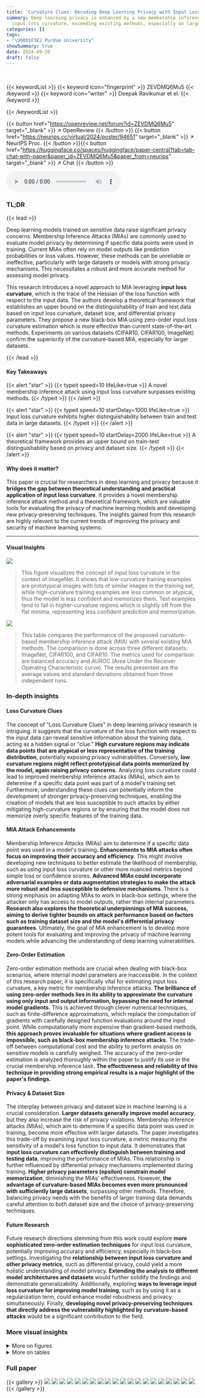 ```yaml
---
title: 'Curvature Clues: Decoding Deep Learning Privacy with Input Loss Curvature'
summary: Deep learning privacy is enhanced by a new membership inference attack using
  input loss curvature, exceeding existing methods, especially on large datasets.
categories: []
tags:
- "\U0001F3E2 Purdue University"
showSummary: true
date: 2024-09-26
draft: false
---
```


<br>

{{< keywordList >}}
{{< keyword icon="fingerprint" >}} ZEVDMQ6Mu5 {{< /keyword >}}
{{< keyword icon="writer" >}} Deepak Ravikumar et el. {{< /keyword >}}
 
{{< /keywordList >}}

{{< button href="https://openreview.net/forum?id=ZEVDMQ6Mu5" target="_blank" >}}
↗ OpenReview
{{< /button >}}
{{< button href="https://neurips.cc/virtual/2024/poster/94651" target="_blank" >}}
↗ NeurIPS Proc.
{{< /button >}}{{< button href="https://huggingface.co/spaces/huggingface/paper-central?tab=tab-chat-with-paper&paper_id=ZEVDMQ6Mu5&paper_from=neurips" target="_blank" >}}
↗ Chat
{{< /button >}}



<audio controls>
    <source src="https://ai-paper-reviewer.com/ZEVDMQ6Mu5/podcast.wav" type="audio/wav">
    Your browser does not support the audio element.
</audio>


### TL;DR


{{< lead >}}

Deep learning models trained on sensitive data raise significant privacy concerns. Membership Inference Attacks (MIAs) are commonly used to evaluate model privacy by determining if specific data points were used in training. Current MIAs often rely on model outputs like prediction probabilities or loss values.  However, these methods can be unreliable or ineffective, particularly with large datasets or models with strong privacy mechanisms. This necessitates a robust and more accurate method for assessing model privacy. 

This research introduces a novel approach to MIA leveraging **input loss curvature**, which is the trace of the Hessian of the loss function with respect to the input data. The authors develop a theoretical framework that establishes an upper bound on the distinguishability of train and test data based on input loss curvature, dataset size, and differential privacy parameters.  They propose a new black-box MIA using zero-order input loss curvature estimation which is more effective than current state-of-the-art methods.  Experiments on various datasets (CIFAR10, CIFAR100, ImageNet) confirm the superiority of the curvature-based MIA, especially for larger datasets.

{{< /lead >}}


#### Key Takeaways

{{< alert "star" >}}
{{< typeit speed=10 lifeLike=true >}} A novel membership inference attack using input loss curvature surpasses existing methods. {{< /typeit >}}
{{< /alert >}}

{{< alert "star" >}}
{{< typeit speed=10 startDelay=1000 lifeLike=true >}} Input loss curvature exhibits higher distinguishability between train and test data in large datasets. {{< /typeit >}}
{{< /alert >}}

{{< alert "star" >}}
{{< typeit speed=10 startDelay=2000 lifeLike=true >}} A theoretical framework provides an upper bound on train-test distinguishability based on privacy and dataset size. {{< /typeit >}}
{{< /alert >}}

#### Why does it matter?
This paper is crucial for researchers in deep learning and privacy because it **bridges the gap between theoretical understanding and practical application of input loss curvature**. It provides a novel membership inference attack method and a theoretical framework, which are valuable tools for evaluating the privacy of machine learning models and developing new privacy-preserving techniques.  The insights gained from this research are highly relevant to the current trends of improving the privacy and security of machine learning systems.

------
#### Visual Insights



![](https://ai-paper-reviewer.com/ZEVDMQ6Mu5/figures_1_1.jpg)

> This figure visualizes the concept of input loss curvature in the context of ImageNet. It shows that low-curvature training examples are prototypical images with lots of similar images in the training set, while high-curvature training examples are less common or atypical, thus the model is less confident and memorizes them. Test examples tend to fall in higher-curvature regions which is slightly off from the flat minima, representing less confident prediction and memorization.





![](https://ai-paper-reviewer.com/ZEVDMQ6Mu5/tables_7_1.jpg)

> This table compares the performance of the proposed curvature-based membership inference attack (MIA) with several existing MIA methods.  The comparison is done across three different datasets: ImageNet, CIFAR100, and CIFAR10.  The metrics used for comparison are balanced accuracy and AUROC (Area Under the Receiver Operating Characteristic curve).  The results presented are the average values and standard deviations obtained from three independent runs.





### In-depth insights


#### Loss Curvature Clues
The concept of "Loss Curvature Clues" in deep learning privacy research is intriguing. It suggests that the curvature of the loss function with respect to the input data can reveal sensitive information about the training data, acting as a hidden signal or "clue."  **High curvature regions may indicate data points that are atypical or less representative of the training distribution**, potentially exposing privacy vulnerabilities. Conversely, **low curvature regions might reflect prototypical data points memorized by the model, again raising privacy concerns.**  Analyzing loss curvature could lead to improved membership inference attacks (MIAs), which aim to determine if a specific data point was part of a model's training set.  Furthermore, understanding these clues can potentially inform the development of stronger privacy-preserving techniques, enabling the creation of models that are less susceptible to such attacks by either mitigating high-curvature regions or by ensuring that the model does not memorize overly specific features of the training data.

#### MIA Attack Enhancements
Membership Inference Attacks (MIAs) aim to determine if a specific data point was used in a model's training.  **Enhancements to MIA attacks often focus on improving their accuracy and efficiency**.  This might involve developing new techniques to better estimate the likelihood of membership, such as using input loss curvature or other more nuanced metrics beyond simple loss or confidence scores. **Advanced MIAs could incorporate adversarial examples or data augmentation strategies to make the attack more robust and less susceptible to defensive mechanisms**.  There is a strong emphasis on adapting MIAs to work in black-box settings, where the attacker only has access to model outputs, rather than internal parameters.  **Research also explores the theoretical underpinnings of MIA success, aiming to derive tighter bounds on attack performance based on factors such as training dataset size and the model's differential privacy guarantees**.  Ultimately, the goal of MIA enhancement is to develop more potent tools for evaluating and improving the privacy of machine learning models while advancing the understanding of deep learning vulnerabilities.

#### Zero-Order Estimation
Zero-order estimation methods are crucial when dealing with black-box scenarios, where internal model parameters are inaccessible.  In the context of this research paper, it is specifically vital for estimating input loss curvature, a key metric for membership inference attacks.  **The brilliance of using zero-order methods lies in its ability to approximate the curvature using only input and output information, bypassing the need for internal model gradients.** This is achieved through clever numerical techniques, such as finite-difference approximations, which replace the computation of gradients with carefully designed function evaluations around the input point.  While computationally more expensive than gradient-based methods, **this approach proves invaluable for situations where gradient access is impossible, such as black-box membership inference attacks.** The trade-off between computational cost and the ability to perform analysis on sensitive models is carefully weighed. The accuracy of the zero-order estimation is analyzed thoroughly within the paper to justify its use in the crucial membership inference task. **The effectiveness and reliability of this technique in providing strong empirical results is a major highlight of the paper's findings.**

#### Privacy & Dataset Size
The interplay between privacy and dataset size in machine learning is a crucial consideration. **Larger datasets generally improve model accuracy**, but they also increase the risk of privacy violations. Membership inference attacks (MIAs), which aim to determine if a specific data point was used in training, become more effective with larger datasets.  The paper investigates this trade-off by examining input loss curvature, a metric measuring the sensitivity of a model's loss function to input data.  It demonstrates that **input loss curvature can effectively distinguish between training and testing data**, improving the performance of MIAs. This relationship is further influenced by differential privacy mechanisms implemented during training.  **Higher privacy parameters (epsilon) constrain model memorization**, diminishing the MIAs' effectiveness. However, **the advantage of curvature-based MIAs becomes even more pronounced with sufficiently large datasets**, surpassing other methods. Therefore, balancing privacy needs with the benefits of larger training data demands careful attention to both dataset size and the choice of privacy-preserving techniques.

#### Future Research
Future research directions stemming from this work could explore **more sophisticated zero-order estimation techniques** for input loss curvature, potentially improving accuracy and efficiency, especially in black-box settings.  Investigating the **relationship between input loss curvature and other privacy metrics**, such as differential privacy, could yield a more holistic understanding of model privacy.  **Extending the analysis to different model architectures and datasets** would further solidify the findings and demonstrate generalizability.  Additionally, exploring **ways to leverage input loss curvature for improving model training**, such as by using it as a regularization term, could enhance model robustness and privacy simultaneously.  Finally, **developing novel privacy-preserving techniques that directly address the vulnerability highlighted by curvature-based attacks** would be a significant contribution to the field.


### More visual insights

<details>
<summary>More on figures
</summary>


![](https://ai-paper-reviewer.com/ZEVDMQ6Mu5/figures_4_1.jpg)

> This figure shows the distribution of input loss curvature scores for both training and testing datasets from ImageNet.  The x-axis represents the log of the curvature score, and the y-axis represents the count of images. The distribution for the test set is shifted towards higher curvature values (to the right), indicating a difference in curvature between training and testing examples. This difference in curvature is leveraged for membership inference attacks.


![](https://ai-paper-reviewer.com/ZEVDMQ6Mu5/figures_4_2.jpg)

> This figure shows the distribution of input loss curvature scores for training and testing samples from the ImageNet dataset.  The histogram visually compares the frequency of different curvature values between the train and test sets. The x-axis represents the curvature values, while the y-axis represents the normalized count or frequency. It helps to understand how curvature values differ between the sets that were used to train a model and the set used for testing a trained model.


![](https://ai-paper-reviewer.com/ZEVDMQ6Mu5/figures_7_1.jpg)

> This figure compares the performance of the proposed input loss curvature-based membership inference attack with several existing methods at low false positive rates (FPR).  The x-axis represents the false positive rate (FPR), and the y-axis represents the true positive rate (TPR).  The plot shows that the proposed parametric Curv LR technique significantly outperforms existing methods, achieving the highest true positive rate at very low false positive rates, indicating its effectiveness in identifying members of the training set even when the allowed error rate is very low.


![](https://ai-paper-reviewer.com/ZEVDMQ6Mu5/figures_8_1.jpg)

> This figure shows how the performance of membership inference attacks (MIAs) changes as the size of the training dataset increases. The x-axis represents the fraction of the dataset used for training, while the y-axis shows the area under the receiver operating characteristic curve (AUROC), a common metric for evaluating the performance of binary classification. The plot compares the AUROC scores of the proposed curvature-based MIA method ('Curv ZO NLL' and 'Curv ZO LR') with two existing MIA methods ('Carlini et al.' and 'Yeom et al.'). It demonstrates that the performance of the proposed method generally decreases as the fraction of the dataset used for training increases, indicating that larger training sets make it more difficult to accurately determine whether a given data point was used during the training of the model.


![](https://ai-paper-reviewer.com/ZEVDMQ6Mu5/figures_8_2.jpg)

> This figure shows how the performance of the membership inference attack (MIA) changes as the size of the training dataset increases. The x-axis represents the fraction of the dataset used for training, ranging from 0 to 0.9. The y-axis represents both the AUROC and the balanced accuracy, which are metrics used to measure the performance of the MIA. The figure includes two lines, one for AUROC (blue circles) and one for balanced accuracy (red circles), showing how each metric changes with the fraction of the training dataset used. The dotted lines represent a trendline showing the general pattern. The figure suggests that as more data is used for training, the performance of the MIA tends to decrease, indicating a potential improvement in privacy with larger training datasets.


![](https://ai-paper-reviewer.com/ZEVDMQ6Mu5/figures_17_1.jpg)

> This figure shows how the True Positive Rate (TPR) of different membership inference attack (MIA) methods changes as the size of the training dataset varies.  The x-axis represents the fraction of the dataset used for training, while the y-axis shows the TPR at a 0.1% False Positive Rate (FPR).  It compares the performance of the proposed curvature-based MIA methods ('Curv ZO NLL' and 'Curv ZO LR') with existing state-of-the-art methods ('Carlini et al.' and 'Yeom et al.').  The plot illustrates how MIA effectiveness is affected by training set size.


![](https://ai-paper-reviewer.com/ZEVDMQ6Mu5/figures_17_2.jpg)

> This figure compares the performance of zero-order (ZO) estimation and Hutchinson's trace estimator for calculating input loss curvature in a membership inference attack.  The plot shows the True Positive Rate (TPR) against the False Positive Rate (FPR) on a log-log scale, emphasizing performance at low FPR.  The zero-order method is a black-box attack (no model parameters needed), while the Hutchinson method is white-box (requires model parameters). The comparison highlights the differences between the two approaches, particularly at very low FPRs.


</details>




<details>
<summary>More on tables
</summary>


![](https://ai-paper-reviewer.com/ZEVDMQ6Mu5/tables_16_1.jpg)
> This table compares the performance of the proposed curvature-based membership inference attack (MIA) with several existing MIA methods on three image datasets: ImageNet, CIFAR100, and CIFAR10.  The comparison is done using balanced accuracy and AUROC (Area Under the Receiver Operating Characteristic curve) metrics.  Results are averaged over three different random seeds to provide a measure of stability. The number of shadow models used varies depending on the dataset.

![](https://ai-paper-reviewer.com/ZEVDMQ6Mu5/tables_16_2.jpg)
> This table compares the performance of the proposed curvature-based membership inference attack (MIA) against several existing MIA methods.  The comparison is done across three datasets: ImageNet, CIFAR100, and CIFAR10. Performance is measured using balanced accuracy and AUROC (Area Under the Receiver Operating Characteristic curve), which are reported as mean ± standard deviation values, averaged over three separate runs with different random seeds. Note that the number of shadow models used varies depending on the dataset.

![](https://ai-paper-reviewer.com/ZEVDMQ6Mu5/tables_16_3.jpg)
> This table presents the performance comparison of the proposed curvature-based membership inference attack (MIA) against existing state-of-the-art methods. It compares the balanced accuracy and AUROC (Area Under the Receiver Operating Characteristic curve) achieved by the proposed method using zero-order input loss curvature estimation with one augmentation and two augmentations against several other MIA techniques. The results are averaged over three independent runs, and standard deviations are included to demonstrate the stability and reliability of the results.  The table provides quantitative metrics to evaluate the effectiveness of the proposed method relative to existing approaches.

![](https://ai-paper-reviewer.com/ZEVDMQ6Mu5/tables_17_1.jpg)
> This table compares the performance of the proposed curvature-based membership inference attack (MIA) with several existing MIA methods across three different datasets: ImageNet, CIFAR100, and CIFAR10.  The metrics used for comparison are Balanced Accuracy and AUROC, calculated across three separate trials. The number of shadow models employed varies across datasets (64 for CIFAR datasets, 52 for ImageNet).

![](https://ai-paper-reviewer.com/ZEVDMQ6Mu5/tables_18_1.jpg)
> This table compares the performance of the proposed curvature-based membership inference attack (MIA) with several existing MIA methods.  The comparison is done across three datasets: ImageNet, CIFAR100, and CIFAR10.  The metrics used for comparison are balanced accuracy and AUROC (Area Under the Receiver Operating Characteristic curve). The table shows that the proposed method generally outperforms existing methods, particularly on ImageNet.

![](https://ai-paper-reviewer.com/ZEVDMQ6Mu5/tables_18_2.jpg)
> This table compares the performance of the proposed curvature-based membership inference attack (MIA) with several existing MIA methods on three image datasets: ImageNet, CIFAR100, and CIFAR10.  The comparison uses balanced accuracy and AUROC (Area Under the Receiver Operating Characteristic curve) as evaluation metrics.  Results are averaged over three independent runs with different random seeds.  The number of shadow models used in the experiments is also specified.

</details>




### Full paper

{{< gallery >}}
<img src="https://ai-paper-reviewer.com/ZEVDMQ6Mu5/1.png" class="grid-w50 md:grid-w33 xl:grid-w25" />
<img src="https://ai-paper-reviewer.com/ZEVDMQ6Mu5/2.png" class="grid-w50 md:grid-w33 xl:grid-w25" />
<img src="https://ai-paper-reviewer.com/ZEVDMQ6Mu5/3.png" class="grid-w50 md:grid-w33 xl:grid-w25" />
<img src="https://ai-paper-reviewer.com/ZEVDMQ6Mu5/4.png" class="grid-w50 md:grid-w33 xl:grid-w25" />
<img src="https://ai-paper-reviewer.com/ZEVDMQ6Mu5/5.png" class="grid-w50 md:grid-w33 xl:grid-w25" />
<img src="https://ai-paper-reviewer.com/ZEVDMQ6Mu5/6.png" class="grid-w50 md:grid-w33 xl:grid-w25" />
<img src="https://ai-paper-reviewer.com/ZEVDMQ6Mu5/7.png" class="grid-w50 md:grid-w33 xl:grid-w25" />
<img src="https://ai-paper-reviewer.com/ZEVDMQ6Mu5/8.png" class="grid-w50 md:grid-w33 xl:grid-w25" />
<img src="https://ai-paper-reviewer.com/ZEVDMQ6Mu5/9.png" class="grid-w50 md:grid-w33 xl:grid-w25" />
<img src="https://ai-paper-reviewer.com/ZEVDMQ6Mu5/10.png" class="grid-w50 md:grid-w33 xl:grid-w25" />
<img src="https://ai-paper-reviewer.com/ZEVDMQ6Mu5/11.png" class="grid-w50 md:grid-w33 xl:grid-w25" />
<img src="https://ai-paper-reviewer.com/ZEVDMQ6Mu5/12.png" class="grid-w50 md:grid-w33 xl:grid-w25" />
<img src="https://ai-paper-reviewer.com/ZEVDMQ6Mu5/13.png" class="grid-w50 md:grid-w33 xl:grid-w25" />
<img src="https://ai-paper-reviewer.com/ZEVDMQ6Mu5/14.png" class="grid-w50 md:grid-w33 xl:grid-w25" />
<img src="https://ai-paper-reviewer.com/ZEVDMQ6Mu5/15.png" class="grid-w50 md:grid-w33 xl:grid-w25" />
<img src="https://ai-paper-reviewer.com/ZEVDMQ6Mu5/16.png" class="grid-w50 md:grid-w33 xl:grid-w25" />
<img src="https://ai-paper-reviewer.com/ZEVDMQ6Mu5/17.png" class="grid-w50 md:grid-w33 xl:grid-w25" />
<img src="https://ai-paper-reviewer.com/ZEVDMQ6Mu5/18.png" class="grid-w50 md:grid-w33 xl:grid-w25" />
<img src="https://ai-paper-reviewer.com/ZEVDMQ6Mu5/19.png" class="grid-w50 md:grid-w33 xl:grid-w25" />
<img src="https://ai-paper-reviewer.com/ZEVDMQ6Mu5/20.png" class="grid-w50 md:grid-w33 xl:grid-w25" />
{{< /gallery >}}